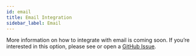 ```yaml
---
id: email
title: Email Integration
sidebar_label: Email
---
```


More information on how to integrate with email is coming soon. If you’re interested in this option, please see or open a [GitHub Issue](https://github.com/monosidev/monosi/issues).
